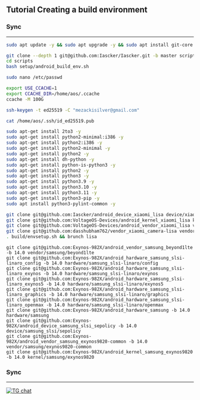 Tutorial Creating a build environment
-------------------------------------

### Sync ###

----------------------------------
```bash
sudo apt update -y && sudo apt upgrade -y && sudo apt install git-core -y
```
```bash
git clone --depth 1 git@github.com:Iascker/Iascker.git -b master scripts
cd scripts
bash setup/android_build_env.sh
```
```bash
sudo nano /etc/passwd
```
```bash
export USE_CCACHE=1
export CCACHE_DIR=/home/aos/.ccache
ccache -M 100G
```
```bash
ssh-keygen -t ed25519 -C "mezackisilver@gmail.com"
```
```bash
cat /home/aos/.ssh/id_ed25519.pub
```
```bash
sudo apt-get install 2to3 -y
sudo apt-get install python2-minimal:i386 -y
sudo apt-get install python2:i386 -y
sudo apt-get install python2-minimal -y
sudo apt-get install python2 -y
sudo apt-get install dh-python -y
sudo apt-get install python-is-python3 -y
sudo apt-get install python2 -y
sudo apt-get install python3 -y
sudo apt-get install python3.9 -y
sudo apt-get install python3.10 -y
sudo apt-get install python3.11 -y
sudo apt-get install python3-pip -y
sudo apt install python3-pylint-common -y
```
```bash
git clone git@github.com:Iascker/android_device_xiaomi_lisa device/xiaomi/lisa
git clone git@github.com:VoltageOS-Devices/android_kernel_xiaomi_lisa kernel/xiaomi/lisa
git clone git@github.com:VoltageOS-Devices/android_vendor_xiaomi_lisa vendor/xiaomi/lisa
git clone git@github.com:dasshubham762/vendor_xiaomi_camera-lisa vendor/xiaomi/camera
. build/envsetup.sh && brunch lisa
```
```
git clone git@github.com:Exynos-982X/android_vendor_samsung_beyond1lte -b 14.0 vendor/samsung/beyond1lte
git clone git@github.com:Exynos-982X/android_hardware_samsung_slsi-linaro_config -b 14.0 hardware/samsung_slsi-linaro/config
git clone git@github.com:Exynos-982X/android_hardware_samsung_slsi-linaro_exynos -b 14.0 hardware/samsung_slsi-linaro/exynos
git clone git@github.com:Exynos-982X/android_hardware_samsung_slsi-linaro_exynos5 -b 14.0 hardware/samsung_slsi-linaro/exynos5
git clone git@github.com:Exynos-982X/android_hardware_samsung_slsi-linaro_graphics -b 14.0 hardware/samsung_slsi-linaro/graphics
git clone git@github.com:Exynos-982X/android_hardware_samsung_slsi-linaro_openmax -b 14.0 hardware/samsung_slsi-linaro/openmax
git clone git@github.com:Exynos-982X/android_hardware_samsung -b 14.0 hardware/samsung
git clone git@github.com:Exynos-982X/android_device_samsung_slsi_sepolicy -b 14.0 device/samsung_slsi/sepolicy
git clone git@github.com:Exynos-982X/android_vendor_samsung_exynos9820-common -b 14.0 vendor/samsung/exynos9820-common
git clone git@github.com:Exynos-982X/android_kernel_samsung_exynos9820 -b 14.0 kernel/samsung/exynos9820
```
### Sync ###

----------------------------------

[![TG chat](https://img.shields.io/badge/Support-Telegram-%23e52c5f.svg?style=for-the-badge&logo=telegram&&labelColor=121217991103595)](https://t.me/KimiNiTodock)
